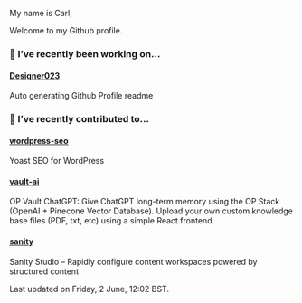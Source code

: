 My name is Carl,

Welcome to my Github profile.

### 🔭 I’ve recently been working on...

#### [Designer023](https://github.com/Designer023/Designer023) 
Auto generating Github Profile readme


### 🖖 I’ve recently contributed to...

#### [wordpress-seo](https://github.com/Yoast/wordpress-seo) 
Yoast SEO for WordPress

#### [vault-ai](https://github.com/pashpashpash/vault-ai) 
OP Vault ChatGPT: Give ChatGPT long-term memory using the OP Stack (OpenAI + Pinecone Vector Database). Upload your own custom knowledge base files (PDF, txt, etc) using a simple React frontend.

#### [sanity](https://github.com/sanity-io/sanity) 
Sanity Studio – Rapidly configure content workspaces powered by structured content


Last updated on Friday, 2 June, 12:02 BST.